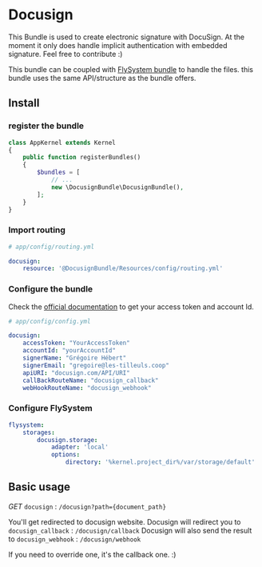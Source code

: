 # Docusign

This Bundle is used to create electronic signature with DocuSign.
At the moment it only does handle implicit authentication with embedded signature.
Feel free to contribute :)

This bundle can be coupled with [FlySystem bundle](league/flysystem-bundle) to handle the files.
this bundle uses the same API/structure as the bundle offers. 

## Install

### register the bundle

```php
class AppKernel extends Kernel
{
    public function registerBundles()
    {
        $bundles = [
            // ...
            new \DocusignBundle\DocusignBundle(),
        ];
    }
}
```

### Import routing

```yml
# app/config/routing.yml

docusign:
    resource: '@DocusignBundle/Resources/config/routing.yml'
```

### Configure the bundle

Check the [official documentation](https://github.com/docusign/qs-php) to get your access token and account Id.

```yml
# app/config/config.yml

docusign:
    accessToken: "YourAccessToken"
    accountId: "yourAccountId"
    signerName: "Grégoire Hébert"
    signerEmail: "gregoire@les-tilleuls.coop"
    apiURI: "docusign.com/API/URI"
    callBackRouteName: "docusign_callback"
    webHookRouteName: "docusign_webhook"

```

### Configure FlySystem

```yaml
flysystem:
    storages:
        docusign.storage:
            adapter: 'local'
            options:
                directory: '%kernel.project_dir%/var/storage/default'
```


## Basic usage

*GET* `docusign` : `/docusign?path={document_path}`

You'll get redirected to docusign website.
Docusign will redirect you to `docusign_callback` : `/docusign/callback`
Docusign will also send the result to `docusign_webhook` : `/docusign/webhook`

If you need to override one, it's the callback one. :)

